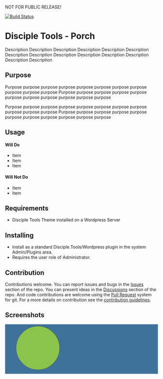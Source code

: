 NOT FOR PUBLIC RELEASE!


[![Build Status](https://travis-ci.com/DiscipleTools/disciple-tools-porch.svg?branch=master)](https://travis-ci.com/DiscipleTools/disciple-tools-porch)

# Disciple Tools - Porch

Description Description Description Description Description Description Description
Description Description Description Description Description Description Description

## Purpose

Purpose purpose purpose purpose purpose purpose purpose purpose purpose purpose purpose
Purpose purpose purpose purpose purpose purpose purpose purpose purpose purpose purpose

Purpose purpose purpose purpose purpose purpose purpose purpose purpose purpose purpose
Purpose purpose purpose purpose purpose purpose purpose purpose purpose purpose purpose

## Usage

#### Will Do

- Item
- Item
- Item

#### Will Not Do

- Item
- Item

## Requirements

- Disciple Tools Theme installed on a Wordpress Server

## Installing

- Install as a standard Disciple.Tools/Wordpress plugin in the system Admin/Plugins area.
- Requires the user role of Administrator.

## Contribution

Contributions welcome. You can report issues and bugs in the
[Issues](https://github.com/DiscipleTools/disciple-tools-porch/issues) section of the repo. You can present ideas
in the [Discussions](https://github.com/DiscipleTools/disciple-tools-porch/discussions) section of the repo. And
code contributions are welcome using the [Pull Request](https://github.com/DiscipleTools/disciple-tools-porch/pulls)
system for git. For a more details on contribution see the
[contribution guidelines](https://github.com/DiscipleTools/disciple-tools-porch/blob/master/CONTRIBUTING.md).


## Screenshots

![screenshot](support/documentation/community/starter-banners/banner-blue-green.png)
